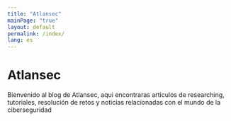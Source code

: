 ```yaml
---
title: "Atlansec"
mainPage: "true"
layout: default
permalink: /index/
lang: es
---
```


# Atlansec

Bienvenido al blog de Atlansec, aqui encontraras articulos de researching, tutoriales, resolución de retos y noticias relacionadas con el mundo de la ciberseguridad 